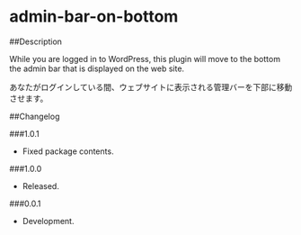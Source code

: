 admin-bar-on-bottom
===================

##Description

While you are logged in to WordPress, this plugin will move to the bottom the admin bar that is displayed on the web site.

あなたがログインしている間、ウェブサイトに表示される管理バーを下部に移動させます。


##Changelog

###1.0.1
* Fixed package contents.

###1.0.0
* Released.

###0.0.1
* Development.
